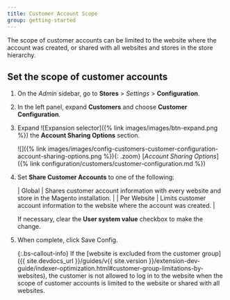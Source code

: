 ```yaml
---
title: Customer Account Scope
group: getting-started
---
```


The scope of customer accounts can be limited to the website where the account was created, or shared with all websites and stores in the store hierarchy.

## Set the scope of customer accounts

1. On the _Admin_ sidebar, go to **Stores** > _Settings_ > **Configuration**.

1. In the left panel, expand **Customers** and choose **Customer Configuration**.

1. Expand ![Expansion selector]({% link images/images/btn-expand.png %}) the **Account Sharing Options** section.

   ![]({% link images/images/config-customers-customer-configuration-account-sharing-options.png %}){: .zoom}
   [_Account Sharing Options_]({% link configuration/customers/customer-configuration.md %})

1. Set **Share Customer Accounts** to one of the following:

   | Global | Shares customer account information with every website and store in the Magento installation. |
   | Per Website | Limits customer account information to the website where the account was created. |

   If necessary, clear the **User system value** checkbox to make the change.

1. When complete, click <span class="btn">Save Config</span>.

   {:.bs-callout-info}
   If the [website is excluded from the customer group]({{ site.devdocs_url }}/guides/v{{ site.version }}/extension-dev-guide/indexer-optimization.html#customer-group-limitations-by-websites), the customer is not allowed to log in to the website when the scope of customer accounts is limited to the website or shared with all websites.
